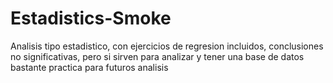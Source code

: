 # Estadistics-Smoke
Analisis tipo estadistico, con ejercicios de regresion incluidos, conclusiones no significativas, pero si sirven para analizar y tener una base de datos bastante practica para futuros analisis
